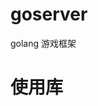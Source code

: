 # goserver
golang 游戏框架
# 使用库
[1]: https://github.com/garyburd/redigo
[2]: https://github.com/go-sql-driver/mysql
[3]: https://github.com/davyxu/goobjfmt